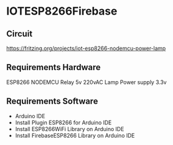 # IOTESP8266Firebase

## Circuit
https://fritzing.org/projects/iot-esp8266-nodemcu-power-lamp

## Requirements Hardware

ESP8266 NODEMCU
Relay 5v 220vAC
Lamp
Power supply 3.3v

## Requirements Software
- Arduino IDE
- Install Plugin ESP8266 for Arduino IDE
- Install ESP8266WiFi Library on Arduino IDE
- Install FirebaseESP8266 Library on Arduino IDE
